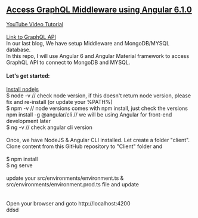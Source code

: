 <h2><u>Access GraphQL Middleware using Angular 6.1.0</u></h2>
<a href="https://youtu.be/sWOXETusJNw" target="_blank">YouTube Video Tutorial</a><br/><br/>
<a href="https://github.com/AmitXShukla/GraphQL-Middleware-JWTAUTH-Authorization">Link to GraphQL API</a><br />
In our last blog, We have setup Middleware and MongoDB/MYSQL database.<br />
In this repo, I will use Angular 6 and Angular Material framework to access GraphQL API to connect to MongoDB and MYSQL.<br />

<h4>Let's get started:</h4>
<a href="https://nodejs.org/en/">Install nodejs</a><br />
$ node -v  // check node version, if this doesn't return node version, please fix and re-install (or update your %PATH%)<br />
$ npm -v // node versions comes with npm install, just check the versions<br />
npm install -g @angular/cli  // we will be using Angular for front-end development later<br />
$ ng -v // check angular cli version<br /><br />
Once, we have NodeJS & Angular CLI installed. Let create a folder "client".<br />
Clone content from this GitHub repository to "Client" folder and<br /><br />
$ npm install<br />
$ ng serve<br /><br />
update your src/environments/environment.ts & src/environments/environment.prod.ts file and update<br />
<br /><br />
Open your browser and goto http://localhost:4200<br />ddsd
